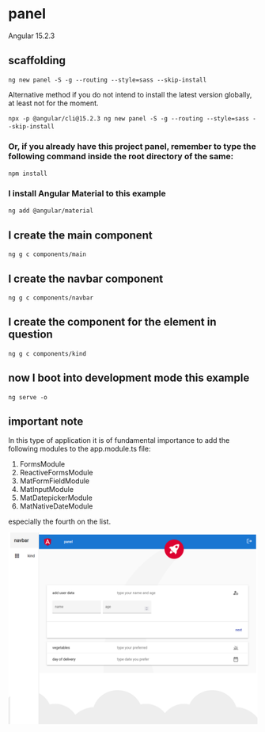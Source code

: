 # panel

Angular 15.2.3

## scaffolding

```shell
ng new panel -S -g --routing --style=sass --skip-install
```

Alternative method if you do not intend to install the latest version globally, at least not for the moment.

```shell
npx -p @angular/cli@15.2.3 ng new panel -S -g --routing --style=sass --skip-install
```

### Or, if you already have this project panel, remember to type the following command inside the root directory of the same:

```shell
npm install
```

### I install Angular Material to this example

```shell
ng add @angular/material
```

## I create the main component

```shell
ng g c components/main
```

## I create the navbar component

```shell
ng g c components/navbar
```

## I create the component for the element in question

```shell
ng g c components/kind
```

## now I boot into development mode this example

```shell
ng serve -o
```

## important note

In this type of application it is of fundamental importance to add the following modules to the app.module.ts file:

1. FormsModule
2. ReactiveFormsModule
3. MatFormFieldModule
4. MatInputModule
5. MatDatepickerModule
6. MatNativeDateModule

especially the fourth on the list.

![panel screenshot](https://github.com/paolomococci/angular-exercises-workshop/blob/main/screenshots/panel_2022-07-17.png)
